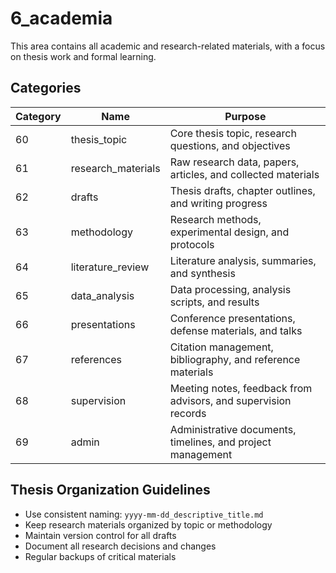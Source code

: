 # 6_academia

This area contains all academic and research-related materials, with a focus on thesis work and formal learning.

## Categories

| Category | Name | Purpose |
|----------|------|---------|
| 60 | thesis_topic | Core thesis topic, research questions, and objectives |
| 61 | research_materials | Raw research data, papers, articles, and collected materials |
| 62 | drafts | Thesis drafts, chapter outlines, and writing progress |
| 63 | methodology | Research methods, experimental design, and protocols |
| 64 | literature_review | Literature analysis, summaries, and synthesis |
| 65 | data_analysis | Data processing, analysis scripts, and results |
| 66 | presentations | Conference presentations, defense materials, and talks |
| 67 | references | Citation management, bibliography, and reference materials |
| 68 | supervision | Meeting notes, feedback from advisors, and supervision records |
| 69 | admin | Administrative documents, timelines, and project management |

## Thesis Organization Guidelines

- Use consistent naming: `yyyy-mm-dd_descriptive_title.md`
- Keep research materials organized by topic or methodology
- Maintain version control for all drafts
- Document all research decisions and changes
- Regular backups of critical materials